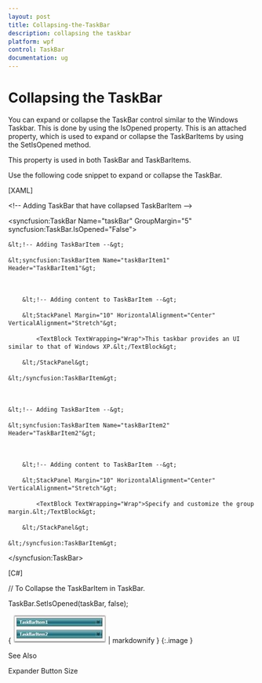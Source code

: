 ```yaml
---
layout: post
title: Collapsing-the-TaskBar
description: collapsing the taskbar
platform: wpf
control: TaskBar
documentation: ug
---
```


# Collapsing the TaskBar

You can expand or collapse the TaskBar control similar to the Windows Taskbar. This is done by using the IsOpened property. This is an attached property, which is used to expand or collapse the TaskBarItems by using the SetIsOpened method.

This property is used in both TaskBar and TaskBarItems.

Use the following code snippet to expand or collapse the TaskBar.



[XAML]



&lt;!-- Adding TaskBar that have collapsed TaskBarItem --&gt;

&lt;syncfusion:TaskBar Name="taskBar" GroupMargin="5" syncfusion:TaskBar.IsOpened="False"&gt;



    &lt;!-- Adding TaskBarItem --&gt;

    &lt;syncfusion:TaskBarItem Name="taskBarItem1" Header="TaskBarItem1"&gt;



        &lt;!-- Adding content to TaskBarItem --&gt;

        &lt;StackPanel Margin="10" HorizontalAlignment="Center" 											VerticalAlignment="Stretch"&gt;

            <TextBlock TextWrapping="Wrap">This taskbar provides an UI similar to that of Windows XP.&lt;/TextBlock&gt;

        &lt;/StackPanel&gt;

    &lt;/syncfusion:TaskBarItem&gt;



    &lt;!-- Adding TaskBarItem --&gt;

    &lt;syncfusion:TaskBarItem Name="taskBarItem2" Header="TaskBarItem2"&gt;



        &lt;!-- Adding content to TaskBarItem --&gt;

        &lt;StackPanel Margin="10" HorizontalAlignment="Center" 											VerticalAlignment="Stretch"&gt;

            <TextBlock TextWrapping="Wrap">Specify and customize the group margin.&lt;/TextBlock&gt;

        &lt;/StackPanel&gt;

    &lt;/syncfusion:TaskBarItem&gt;

&lt;/syncfusion:TaskBar&gt;



[C#]



// To Collapse the TaskBarItem in TaskBar.

TaskBar.SetIsOpened(taskBar, false);





{ ![](Collapsing-the-TaskBar_images/Collapsing-the-TaskBar_img1.jpeg) | markdownify }
{:.image }




See Also

Expander Button Size

